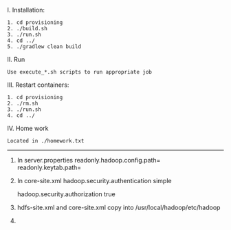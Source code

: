I. Installation:

    1. cd provisioning
    2. ./build.sh
    3. ./run.sh
    4. cd ../
    5. ./gradlew clean build


II. Run

    Use execute_*.sh scripts to run appropriate job

III. Restart containers:

    1. cd provisioning
    2. ./rm.sh
    3. ./run.sh
    4. cd ../

IV. Home work

    Located in ./homework.txt
-------------------------------------------------------
1) In server.properties
readonly.hadoop.config.path=
readonly.keytab.path=

2) In core-site.xml
    <property>
        <name>hadoop.security.authentication</name>
        <value>simple</value> <!-- A value of "simple" would disable security. -->
    </property>

    <property>
        <name>hadoop.security.authorization</name>
        <value>true</value>
    </property>

3) hdfs-site.xml and core-site.xml copy into /usr/local/hadoop/etc/hadoop

4)

